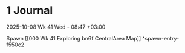 
# 1 Journal

2025-10-08 Wk 41 Wed - 08:47 +03:00

Spawn [[000 Wk 41 Exploring bn6f CentralArea Map]] ^spawn-entry-f550c2
